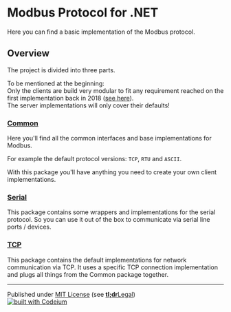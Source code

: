 # Modbus Protocol for .NET

Here you can find a basic implementation of the Modbus protocol.

## Overview

The project is divided into three parts.

To be mentioned at the beginning:    
Only the clients are build very modular to fit any requirement reached on the first implementation back in 2018 ([see here]).    
The server implementations will only cover their defaults!


### [Common]

Here you'll find all the common interfaces and base implementations for Modbus.

For example the default protocol versions: `TCP`, `RTU` and `ASCII`.

With this package you'll have anything you need to create your own client implementations.


### [Serial]

This package contains some wrappers and implementations for the serial protocol.
So you can use it out of the box to communicate via serial line ports / devices.


### [TCP]

This package contains the default implementations for network communication via TCP.
It uses a specific TCP connection implementation and plugs all things from the Common package together.


---

Published under [MIT License] (see [**tl;dr**Legal])    
[![built with Codeium](https://codeium.com/badges/main)](https://codeium.com)



[see here]: https://github.com/andreasAMmueller/Modbus
[Common]: AMWD.Protocols.Modbus.Common/README.md
[Serial]: AMWD.Protocols.Modbus.Serial/README.md
[TCP]: AMWD.Protocols.Modbus.Tcp/README.md
[MIT License]: LICENSE.txt
[**tl;dr**Legal]: https://www.tldrlegal.com/license/mit-license
